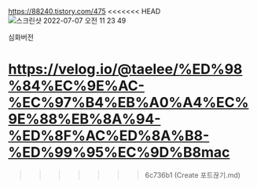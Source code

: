 https://88240.tistory.com/475
<<<<<<< HEAD
![스크린샷 2022-07-07 오전 11 23 49](https://user-images.githubusercontent.com/85288036/177676768-d4a95ae7-6f40-4490-86f0-ff31b539b6dc.png)


심화버전


https://velog.io/@taelee/%ED%98%84%EC%9E%AC-%EC%97%B4%EB%A0%A4%EC%9E%88%EB%8A%94-%ED%8F%AC%ED%8A%B8-%ED%99%95%EC%9D%B8mac
=======
>>>>>>> 6c736b1 (Create 포트끊기.md)
